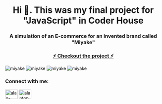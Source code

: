 
<h1 align="center">Hi 👋. This was my final project for "JavaScript" in Coder House</h1>
<h3 align="center">A simulation of an E-commerce for an invented brand called "Miyake"</h3>

<a href="https://final-javascript-1.vercel.app/"><h3 align="center">⚡ Checkout the project ⚡</h3></a>

<img alt="miyake" src="https://i.postimg.cc/h4pp93gR/imagen-miyake.jpg">
<img alt="miyake" src="https://i.postimg.cc/KjHwcm5x/imagen-miyakewhite.jpg">
<img alt="miyake" src="https://i.postimg.cc/cLZ2skRK/miyake-carrito.jpg">
<img alt="miyake" src="https://i.postimg.cc/qv5smzvk/miyakeproducts.jpg">





<h3 align="left">Connect with me:</h3>
<p align="left">
<a href="https://linkedin.com/in/alan-topczylo" target="blank"><img align="center" src="https://raw.githubusercontent.com/rahuldkjain/github-profile-readme-generator/master/src/images/icons/Social/linked-in-alt.svg" alt="alan-topczylo" height="30" width="40" /></a>
<a href="https://instagram.com/alantopczylo" target="blank"><img align="center" src="https://raw.githubusercontent.com/rahuldkjain/github-profile-readme-generator/master/src/images/icons/Social/instagram.svg" alt="alantopczylo" height="30" width="40" /></a>
</p>
